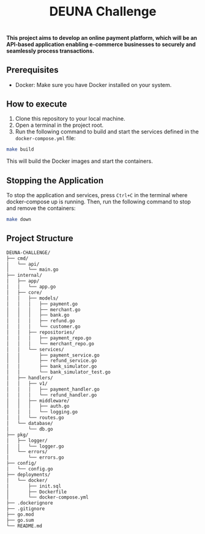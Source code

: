 <div align="center">
   <h1 style="display: inline-block; vertical-align: middle; font-size: 32px; font-weight: bold;">
    DEUNA Challenge
  </h1>
</div>

#### This project aims to develop an online payment platform, which will be an API-based application enabling e-commerce businesses to securely and seamlessly process transactions.

## Prerequisites
* Docker: Make sure you have Docker installed on your system.

## How to execute 
1. Clone this repository to your local machine.
2. Open a terminal in the project root.
3. Run the following command to build and start the services defined in the ``` docker-compose.yml ``` file:
```sh
make build
```
This will build the Docker images and start the containers.

## Stopping the Application
To stop the application and services, press ```Ctrl+C``` in the terminal where docker-compose up is running. Then, run the following command to stop and remove the containers:
```sh
make down
```

## Project Structure
```sh
DEUNA-CHALLENGE/
├── cmd/
│   └── api/
│       └── main.go
├── internal/
│   ├── app/
│   │   └── app.go
│   ├── core/
│   │   ├── models/
│   │   │   ├── payment.go
│   │   │   ├── merchant.go
│   │   │   ├── bank.go
│   │   │   ├── refund.go
│   │   │   └── customer.go
│   │   ├── repositories/
│   │   │   ├── payment_repo.go
│   │   │   └── merchant_repo.go
│   │   └── services/
│   │       ├── payment_service.go
│   │       ├── refund_service.go
│   │       ├── bank_simulator.go
│   │       └── bank_simulator_test.go
│   ├── handlers/
│   │   ├── v1/
│   │   │   ├── payment_handler.go
│   │   │   └── refund_handler.go
│   │   ├── middleware/
│   │   │   ├── auth.go
│   │   │   └── logging.go
│   │   └── routes.go
│   └── database/
│       └── db.go
├── pkg/
│   ├── logger/
│   │   └── logger.go
│   └── errors/
│       └── errors.go
├── config/
│   └── config.go
├── deployments/
│   └── docker/
│       ├── init.sql
│       ├── Dockerfile
│       └── docker-compose.yml
├── .dockerignore
├── .gitignore
├── go.mod
├── go.sum
└── README.md
```
